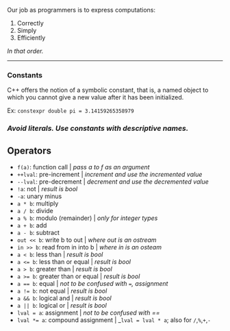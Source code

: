 Our job as programmers is to express computations:
1. Correctly
2. Simply
3. Efficiently

_In that order._


---

### Constants

C++ offers the notion of a symbolic constant, that is, a named object to which
you cannot give a new value after it has been initialized.

Ex: `constexpr double pi = 3.14159265358979`


### _Avoid literals. Use constants with descriptive names._


## Operators

- `f(a)`: function call | _pass a to f as an argument_
- `++lval`: pre-increment | _increment and use the incremented value_
- `--lval`: pre-decrement | _decrement and use the decremented value_
- `!a`: not | _result is bool_
- `-a`: unary minus
- `a * b`: multiply
- `a / b`: divide
- `a % b`: modulo (remainder) | _only for integer types_
- `a + b`: add
- `a - b`: subtract
- `out << b`: write b to out | _where out is an ostream_
- `in >> b`: read from in into b | _where in is an osteam_
- `a < b`: less than | _result is bool_
- `a <= b`: less than or equal | _result is bool_
- `a > b`: greater than | _result is bool_
- `a >= b`: greater than or equal | _result is bool_
- `a == b`: equal | _not to be confused with `=`, assignment_
- `a != b`: not equal | _result is bool_
- `a && b`: logical and | _result is bool_
-  `a || b`: logical or | _result is bool_
- `lval = a`: assignment | _not to be confused with ==_
- `lval *= a`: compound assignment | _`lval = lval * a`; also for `/`,`%`,`+`,`-`

